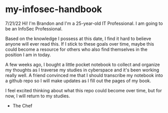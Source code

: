 # my-infosec-handbook
7/21/22
Hi! I'm Brandon and I'm a 25-year-old IT Professional. I am going to be an InfoSec Professional.

Based on the knowledge I possess at this date, I find it hard to believe anyone will ever read this. If I stick to these goals over time, maybe this could become a resource for others who also find themselves in the position I am in today.

A few weeks ago, I bought a little pocket notebook to collect and organize my thoughts as I traverse my studies in cyberspace and it's been working really well. A friend convinced me that I should transcribe my notebook into a github repo so I will make updates as I fill out the pages of my book. 

I feel excited thinking about what this repo could become over time, but for now, I will return to my studies.

- The Chef
